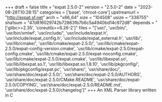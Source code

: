 +++
draft = false
title = "expat 2.5.0-2"
version = "2.5.0-2"
date = "2023-08-28T10:28:15"
categories = ['base', 'chroot-core']
upstreamurl = "http://expat.sf.net"
arch = "x86_64"
size = "104508"
usize = "338755"
sha1sum = "47d816029742b72863fb7b6c5a4940bd14c972d8"
depends = "['glibc>=2.35', 'coreutils>=6.26-2']"
files = "['usr/', 'usr/bin/', 'usr/bin/xmlwf', 'usr/include/', 'usr/include/expat.h', 'usr/include/expat_config.h', 'usr/include/expat_external.h', 'usr/lib/', 'usr/lib/cmake/', 'usr/lib/cmake/expat-2.5.0/', 'usr/lib/cmake/expat-2.5.0/expat-config-version.cmake', 'usr/lib/cmake/expat-2.5.0/expat-config.cmake', 'usr/lib/cmake/expat-2.5.0/expat-noconfig.cmake', 'usr/lib/cmake/expat-2.5.0/expat.cmake', 'usr/lib/libexpat.so', 'usr/lib/libexpat.so.1', 'usr/lib/libexpat.so.1.8.10', 'usr/lib/pkgconfig/', 'usr/lib/pkgconfig/expat.pc', 'usr/share/', 'usr/share/doc/', 'usr/share/doc/expat-2.5.0/', 'usr/share/doc/expat-2.5.0/AUTHORS', 'usr/share/doc/expat-2.5.0/CMake.README', 'usr/share/doc/expat-2.5.0/COPYING', 'usr/share/doc/expat-2.5.0/README.md', 'usr/share/doc/expat-2.5.0/changelog']"
+++
An XML Parser library written in C